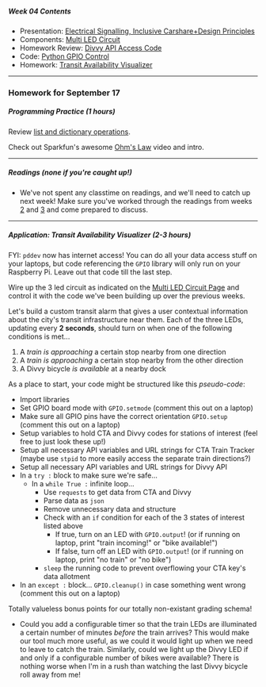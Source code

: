 ##### Week 04 Contents
- Presentation: [Electrical Signalling, Inclusive Carshare+Design Principles](readme.md)
- Components: [Multi LED Circuit](circuits.md)
- Homework Review: [Divvy API Access Code](homework-answers.md)
- Code: [Python GPIO Control](python-gpio.md)
- Homework: [Transit Availability Visualizer](homework.md)

-----

### Homework for September 17

##### Programming Practice (1 hours)

Review [list and dictionary operations](../week03/python-lists.md).

Check out Sparkfun's awesome [Ohm's Law](https://learn.sparkfun.com/tutorials/voltage-current-resistance-and-ohms-law/ohms-law) video and intro.

-----

##### Readings (none if you're caught up!)

- We've not spent any classtime on readings, and we'll need to catch up next week! Make sure you've worked through the readings from weeks [2](../week02/homework.md) and [3](../week03/homework.md)  and come prepared to discuss.

-----

##### Application: Transit Availability Visualizer (2-3 hours)

FYI: `pddev` now has internet access! You can do all your data access stuff on your laptops, but code referencing the `GPIO` library will only run on your Raspberry Pi. Leave out that code till the last step.

Wire up the 3 led circuit as indicated on the [Multi LED Circuit Page](circuits.md) and control it with the code we've been building up over the previous weeks.

Let's build a custom transit alarm that gives a user contextual information about the city's transit infrastructure near them. Each of the three LEDs, updating every **2 seconds**, should turn on when one of the following conditions is met...

1. A *train is approaching* a certain stop nearby from one direction
2. A *train is approaching* a certain stop nearby from the other direction
3. A Divvy bicycle *is available* at a nearby dock

As a place to start, your code might be structured like this *pseudo-code*:

- Import libraries
- Set GPIO board mode with `GPIO.setmode` (comment this out on a laptop)
- Make sure all GPIO pins have the correct orientation `GPIO.setup` (comment this out on a laptop)
- Setup variables to hold CTA and Divvy codes for stations of interest (feel free to just look these up!)
- Setup all necessary API variables and URL strings for CTA Train Tracker (maybe use `stpid` to more easily access the separate train directions?)
- Setup all necessary API variables and URL strings for Divvy API
- In a `try :` block to make sure we're safe...
	- In a 	`while True :` infinite loop...
		- Use `requests` to get data from CTA and Divvy
		- Parse data as `json`
		- Remove unnecessary data and structure
		- Check with an `if` condition for each of the 3 states of interest listed above
			- If true, turn on an LED with `GPIO.output`! (or if running on laptop, print "train incoming!" or "bike available!")
			- If false, turn off an LED with `GPIO.output`! (or if running on laptop, print "no train" or "no bike")
		- `sleep` the running code to prevent overflowing your CTA key's data allotment
- In an `except :` block...
	`GPIO.cleanup()` in case something went wrong (comment this out on a laptop)


Totally valueless bonus points for our totally non-existant grading schema!

- Could you add a configurable timer so that the train LEDs are illuminated a certain number of minutes *before* the train arrives? This would make our tool much more useful, as we could it would light up when we need to leave to catch the train. Similarly, could we light up the Divvy LED if and only if a configurable number of bikes were available? There is nothing worse when I'm in a rush than watching the last Divvy bicycle roll away from me!

